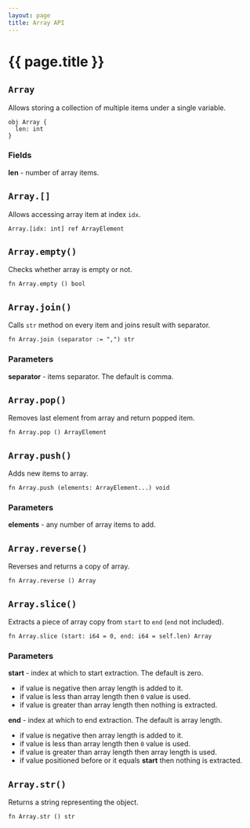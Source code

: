 ```yaml
---
layout: page
title: Array API
---
```


# {{ page.title }}

## `Array`
Allows storing a collection of multiple items under a single variable.

```the
obj Array {
  len: int
}
```

### Fields
**len** - number of array items.

## `Array.[]`
Allows accessing array item at index `idx`.

```the
Array.[idx: int] ref ArrayElement
```

## `Array.empty()`
Checks whether array is empty or not.

```the
fn Array.empty () bool
```

## `Array.join()`
Calls `str` method on every item and joins result with separator.

```the
fn Array.join (separator := ",") str
```

### Parameters
**separator** - items separator. The default is comma.

## `Array.pop()`
Removes last element from array and return popped item.

```the
fn Array.pop () ArrayElement
```

## `Array.push()`
Adds new items to array.

```the
fn Array.push (elements: ArrayElement...) void
```

### Parameters
**elements** - any number of array items to add.

## `Array.reverse()`
Reverses and returns a copy of array.

```the
fn Array.reverse () Array
```

## `Array.slice()`
Extracts a piece of array copy from `start` to `end` (`end` not included).

```the
fn Array.slice (start: i64 = 0, end: i64 = self.len) Array
```

### Parameters
**start** - index at which to start extraction. The default is zero.
- if value is negative then array length is added to it.
- if value is less than array length then `0` value is used.
- if value is greater than array length then nothing is extracted.

**end** - index at which to end extraction. The default is array length.
- if value is negative then array length is added to it.
- if value is less than array length then `0` value is used.
- if value is greater than array length then array length is used.
- if value positioned before or it equals **start** then nothing is extracted.

## `Array.str()`
Returns a string representing the object.

```the
fn Array.str () str
```
